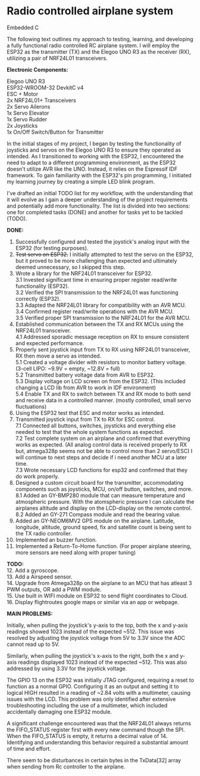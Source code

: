 # Radio controlled airplane system
Embedded C

The following text outlines my approach to testing, learning, and developing a fully functional radio controlled RC airplane system.
I will employ the ESP32 as the transmitter (TX) and the Elegoo UNO R3 as the receiver (RX), utilizing a pair of NRF24L01 transceivers.

**Electronic Components:**

Elegoo UNO R3  
ESP32-WROOM-32 DevkitC v4  
ESC + Motor  
2x NRF24L01+ Transceivers  
2x Servo Ailerons  
1x Servo Elevator  
1x Servo Rudder  
2x Joysticks  
1x On/Off Switch/Button for Transmitter  

In the initial stages of my project, I began by testing the functionality of joysticks and servos on the Elegoo UNO R3 to ensure they operated as intended. As I transitioned to working with the ESP32, I encountered the need to adapt to a different programming environment, as the ESP32 doesn't utilize AVR like the UNO. Instead, it relies on the Espressif IDF framework. To gain familiarity with the ESP32's pin programming, I initiated my learning journey by creating a simple LED blink program.

I've drafted an initial TODO list for my workflow, with the understanding that it will evolve as I gain a deeper understanding of the project requirements and potentially add more functionality. The list is divided into two sections: one for completed tasks (DONE) and another for tasks yet to be tackled (TODO).

**DONE:**  
1. Successfully configured and tested the joystick's analog input with the ESP32 (for testing purposes).  
2. ~~Test servo on ESP32.~~ I initially attempted to test the servo on the ESP32, but it proved to be more challenging than expected and ultimately deemed unnecessary, so I skipped this step.  
3. Wrote a library for the NRF24L01 transceiver for ESP32.  
3.1 Invested significant time in ensuring proper register read/write functionality (ESP32).  
3.2 Verified the SPI transmission to the NRF24L01 was functioning correctly (ESP32).  
3.3 Adapted the NRF24L01 library for compatibility with an AVR MCU.  
3.4 Confirmed register read/write operations with the AVR MCU.  
3.5 Verified proper SPI transmission to the NRF24L01 for the AVR MCU.  
4. Established communication between the TX and RX MCUs using the NRF24L01 transceiver.  
4.1 Addressed sporadic message reception on RX to ensure consistent and expected performance.    
5. Properly sent joystick input from TX to RX using NRF24L01 transceiver, RX then move a servo as intended.  
5.1 Created a voltage divider with resistors to monitor battery voltage. (3-cell LIPO: ~9.9V = empty, ~12.8V = full)  
5.2 Transmitted battery voltage data from AVR to ESP32.  
5.3 Display voltage on LCD screen on from the ESP32. (This included changing a LCD lib from AVR to work in IDF environment)  
5.4 Enable TX and RX to switch between TX and RX mode to both send and receive data in a controlled manner. (mostly controlled, small servo fluctuations)  
6. Using the ESP32 test that ESC and motor works as intended.  
7. Transmitted joystick input from TX to RX for ESC control.  
7.1 Connected all buttons, switches, joysticks and everything else needed to test that the whole system functions as expected.  
7.2 Test complete system on an airplane and confirmed that everything works as expected. (All analog control data is received properly to RX but, atmega328p seems not be able to control more than 2 servo/ESC) I will continue to next steps and decide if i need another MCU at a later time.  
7.3 Wrote necessary LCD functions for esp32 and confirmed that they do work properly.  
8. Designed a custom circuit board for the transmitter, accommodating components such as joysticks, MCU, on/off button, switches, and more.  
8.1 Added an GY-BMP280 module that can measure temperature and atmospheric pressure. With the atomspheric pressure I can calculate the airplanes altitude and display on the LCD-display on the remote control.  
8.2 Added an GY-271 Compass module and read the bearing value.  
9. Added an GY-NEOM6MV2 GPS module on the airplane. Latitude, longitude, altitude, ground speed, fix and satellite count is being sent to the TX radio controller.    
10. Implemented an buzzer function.  
11. Implemented a Return-To-Home function. (For proper airplane steering, more sensors are need along with proper tuning)  


**TODO:**   
 12. Add a gyroscope.  
 13. Add a Airspeed sensor.  
 14. Upgrade from Atmega328p on the airplane to an MCU that has atleast 3 PWM outputs, OR add a PWM module.  
 15. Use built in WIFI module on ESP32 to send flight coordinates to Cloud.  
 16. Display flightroutes google maps or similar via an app or webpage.  

**MAIN PROBLEMS:**  

Initially, when pulling the joystick's y-axis to the top, both the x and y-axis readings showed 1023 instead of the expected ~512. This issue was resolved by adjusting the joystick voltage from 5V to 3.3V since the ADC cannot read up to 5V.

Similarly, when pulling the joystick's x-axis to the right, both the x and y-axis readings displayed 1023 instead of the expected ~512. This was also addressed by using 3.3V for the joystick voltage.

The GPIO 13 on the ESP32 was initially JTAG configured, requiring a reset to function as a normal GPIO. Configuring it as an output and setting it to logical HIGH resulted in a reading of ~2.84 volts with a multimeter, causing issues with the LCD. This problem was only identified after extensive troubleshooting including the use of a multimeter, which included accidentally damaging one ESP32 module.

A significant challenge encountered was that the NRF24L01 always returns the FIFO_STATUS register first with every new command though the SPI. When the FIFO_STATUS is empty, it returns a decimal value of 14. Identifying and understanding this behavior required a substantial amount of time and effort.

There seem to be disturbances in certain bytes in the TxData[32] array when sending from Rc controller to the airplane.
